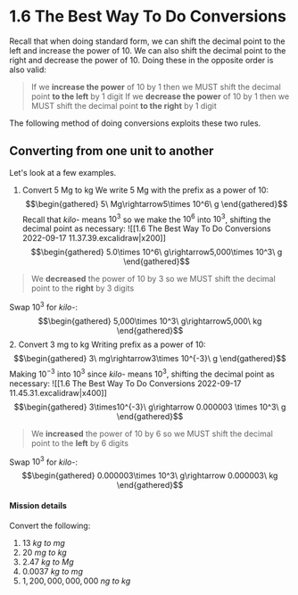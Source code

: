# 1.6 The Best Way To Do Conversions
Recall that when doing standard form, we can shift the decimal point to the left and increase the power of 10. We can also shift the decimal point to the right and decrease the power of 10. Doing these in the opposite order is also valid:
>If we **increase the power** of 10 by 1 then we MUST shift the decimal point **to the left** by 1 digit
>If we **decrease the power** of 10 by 1 then we MUST shift the decimal point **to the right** by 1 digit

The following method of doing conversions exploits these two rules.

## Converting from one unit to another
Let's look at a few examples.
1. Convert 5 Mg to kg
We write 5 Mg with the prefix as a power of $10$:
$$\begin{gathered}
5\ Mg\rightarrow5\times 10^6\ g
\end{gathered}$$
Recall that *kilo-* means $10^3$ so we make the $10^6$ into $10^3$, shifting the decimal point as necessary:
![[1.6 The Best Way To Do Conversions 2022-09-17 11.37.39.excalidraw|x200]]
$$\begin{gathered}
5.0\times 10^6\ g\rightarrow5,000\times 10^3\ g
\end{gathered}$$
>We **decreased** the power of 10 by 3 so we MUST shift the decimal point to the **right** by 3 digits

Swap $10^3$ for *kilo-*:
$$\begin{gathered}
5,000\times 10^3\ g\rightarrow5,000\ kg
\end{gathered}$$
2. Convert 3 mg to kg
Writing prefix as a power of 10:
$$\begin{gathered}
3\ mg\rightarrow3\times 10^{-3}\ g
\end{gathered}$$
Making $10^{-3}$ into $10^3$ since *kilo-* means $10^3$, shifting the decimal point as necessary:
![[1.6 The Best Way To Do Conversions 2022-09-17 11.45.31.excalidraw|x400]]
$$\begin{gathered}
3\times10^{-3}\ g\rightarrow 0.000003 \times 10^3\ g
\end{gathered}$$
>We **increased** the power of 10 by 6 so we MUST shift the decimal point to the **left** by 6 digits

Swap $10^3$ for *kilo-*:
$$\begin{gathered}
0.000003\times 10^3\ g\rightarrow 0.000003\ kg
\end{gathered}$$

#### Mission details
Convert the following:
1. $13\ kg\ to\ mg$
2. $20\ mg\ to\ kg$
3. $2.47\ kg\ to\ Mg$
4. $0.0037\ kg\ to\ mg$
5. $1,200,000,000,000\ ng\ to\ kg$
